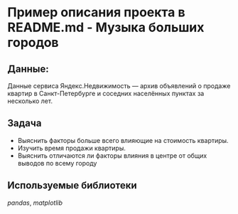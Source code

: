 # Пример описания проекта в README.md - Музыка больших городов


## Данные:

Данные сервиса Яндекс.Недвижимость — архив объявлений о продаже квартир в Санкт-Петербурге и соседних населённых пунктах за несколько лет.

## Задача

- Выяснить факторы больше всего влияющие на стоимость квартиры.
- Изучить время продажи квартиры.
- Выяснить отличаются ли факторы влияния в центре от общих выводов по всему городу 

## Используемые библиотеки
*pandas*, *matplotlib*
